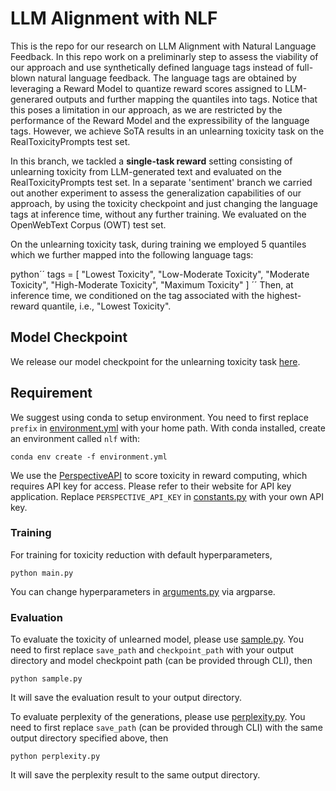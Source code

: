 # LLM Alignment with NLF

This is the repo for our research on LLM Alignment with Natural Language Feedback. In this repo work on a preliminarly step to assess the viability of our approach and use synthetically defined language tags instead of full-blown natural language feedback. The language tags are obtained by leveraging a Reward Model to quantize reward scores assigned to LLM-generared outputs and further mapping the quantiles into tags. Notice that this poses a limitation in our approach, as we are restricted by the performance of the Reward Model and the expressibility of the language tags. However, we achieve SoTA results in an unlearning toxicity task on the RealToxicityPrompts test set.

In this branch, we tackled a **single-task reward** setting consisting of unlearning toxicity from LLM-generated text and evaluated on the RealToxicityPrompts test set. In a separate 'sentiment' branch we carried out another experiment to assess the generalization capabilities of our approach, by using the toxicity checkpoint and just changing the language tags at inference time, without any further training. We evaluated on the OpenWebText Corpus (OWT) test set.

On the unlearning toxicity task, during training we employed 5 quantiles which we further mapped into the following language tags:

python´´
tags = [
        "Lowest Toxicity",
        "Low-Moderate Toxicity",
        "Moderate Toxicity",
        "High-Moderate Toxicity",
        "Maximum Toxicity"
    ]
´´
Then, at inference time, we conditioned on the tag associated with the highest-reward quantile, i.e., "Lowest Toxicity".

## Model Checkpoint

We release our model checkpoint for the unlearning toxicity task [here](https://drive.google.com/file/d/1x8Y5HMTrcekLdb0hP2pp3Wy3kICN9FDU/view?usp=sharing).

## Requirement
We suggest using conda to setup environment. You need to first replace ``prefix`` in [environment.yml](environment.yml) with your home path. With conda installed, create an environment called `nlf` with:
```
conda env create -f environment.yml
```

We use the [PerspectiveAPI](https://github.com/conversationai/perspectiveapi) to score toxicity in reward computing, which requires API key for access.
Please refer to their website for API key application. Replace `PERSPECTIVE_API_KEY` in [constants.py](utils/constants.py) with your own API key.

### Training

For training for toxicity reduction with default hyperparameters,
```
python main.py
```
You can change hyperparameters in [arguments.py](arguments.py) via argparse.

### Evaluation

To evaluate the toxicity of unlearned model, please use [sample.py](sample.py). You need to first replace ``save_path`` and ``checkpoint_path`` with your output directory and model checkpoint path (can be provided through CLI), then
```
python sample.py
```
It will save the evaluation result to your output directory.

To evaluate perplexity of the generations, please use [perplexity.py](perplexity.py). You need to first replace ``save_path`` (can be provided through CLI) with the same output directory specified above, then
```
python perplexity.py
```
It will save the perplexity result to the same output directory.




